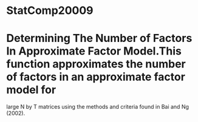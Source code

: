# StatComp20009
# Determining The Number of Factors In Approximate Factor Model.This function approximates the number of factors in an approximate factor model for 
large N by T matrices using the methods and criteria found in Bai and Ng (2002).
